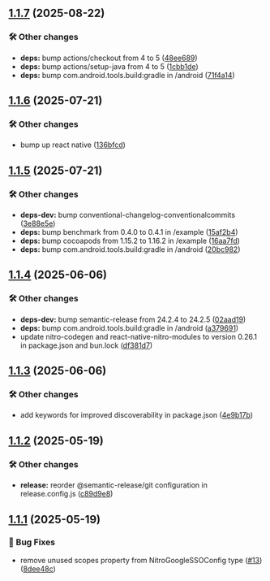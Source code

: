 ## [1.1.7](https://github.com/patrickkabwe/react-native-nitro-google-sso/compare/v1.1.6...v1.1.7) (2025-08-22)

### 🛠️ Other changes

* **deps:** bump actions/checkout from 4 to 5 ([48ee689](https://github.com/patrickkabwe/react-native-nitro-google-sso/commit/48ee689a804b14bdf07a77b983def7eed4aebd33))
* **deps:** bump actions/setup-java from 4 to 5 ([1cbb1de](https://github.com/patrickkabwe/react-native-nitro-google-sso/commit/1cbb1de889f51cc3728b862182b37c0c682c32cd))
* **deps:** bump com.android.tools.build:gradle in /android ([71f4a14](https://github.com/patrickkabwe/react-native-nitro-google-sso/commit/71f4a14df849e62e7a0b1dd3a123b142194002f4))

## [1.1.6](https://github.com/patrickkabwe/react-native-nitro-google-sso/compare/v1.1.5...v1.1.6) (2025-07-21)

### 🛠️ Other changes

* bump up react native ([136bfcd](https://github.com/patrickkabwe/react-native-nitro-google-sso/commit/136bfcd6f85acc59b54ed9d3f8c549df386069c5))

## [1.1.5](https://github.com/patrickkabwe/react-native-nitro-google-sso/compare/v1.1.4...v1.1.5) (2025-07-21)

### 🛠️ Other changes

* **deps-dev:** bump conventional-changelog-conventionalcommits ([3e88e5e](https://github.com/patrickkabwe/react-native-nitro-google-sso/commit/3e88e5e721795982d3720f750a8ef8f45f8b7395))
* **deps:** bump benchmark from 0.4.0 to 0.4.1 in /example ([15af2b4](https://github.com/patrickkabwe/react-native-nitro-google-sso/commit/15af2b40c98f789f4eaa2cb1b957acd85a5b7902))
* **deps:** bump cocoapods from 1.15.2 to 1.16.2 in /example ([16aa7fd](https://github.com/patrickkabwe/react-native-nitro-google-sso/commit/16aa7fd1ad27a843bdc2bba74a6fe03dff3f4414))
* **deps:** bump com.android.tools.build:gradle in /android ([20bc982](https://github.com/patrickkabwe/react-native-nitro-google-sso/commit/20bc98235655833df340e99d51e3c8b3abfea3da))

## [1.1.4](https://github.com/patrickkabwe/react-native-nitro-google-sso/compare/v1.1.3...v1.1.4) (2025-06-06)

### 🛠️ Other changes

* **deps-dev:** bump semantic-release from 24.2.4 to 24.2.5 ([02aad19](https://github.com/patrickkabwe/react-native-nitro-google-sso/commit/02aad192e1151bc06ead9a811c94728367133928))
* **deps:** bump com.android.tools.build:gradle in /android ([a379691](https://github.com/patrickkabwe/react-native-nitro-google-sso/commit/a379691076666a4340fdea1b11c05f3473d07524))
* update nitro-codegen and react-native-nitro-modules to version 0.26.1 in package.json and bun.lock ([df381d7](https://github.com/patrickkabwe/react-native-nitro-google-sso/commit/df381d735ad4aef350b18f805352a601dd00a234))

## [1.1.3](https://github.com/patrickkabwe/react-native-nitro-google-sso/compare/v1.1.2...v1.1.3) (2025-06-06)

### 🛠️ Other changes

* add keywords for improved discoverability in package.json ([4e9b17b](https://github.com/patrickkabwe/react-native-nitro-google-sso/commit/4e9b17bc8d8e05bbb57697d2b784b0bf43c696a7))

## [1.1.2](https://github.com/patrickkabwe/react-native-nitro-google-sso/compare/v1.1.1...v1.1.2) (2025-05-19)

### 🛠️ Other changes

* **release:** reorder @semantic-release/git configuration in release.config.js ([c89d9e8](https://github.com/patrickkabwe/react-native-nitro-google-sso/commit/c89d9e87ba17d25c008281b6a106b2f8238e219b))

## [1.1.1](https://github.com/patrickkabwe/react-native-nitro-google-sso/compare/v1.1.0...v1.1.1) (2025-05-19)

### 🐛 Bug Fixes

* remove unused scopes property from NitroGoogleSSOConfig type ([#13](https://github.com/patrickkabwe/react-native-nitro-google-sso/issues/13)) ([8dee48c](https://github.com/patrickkabwe/react-native-nitro-google-sso/commit/8dee48c51f1bdb762b31270455748873215e6ee5))
